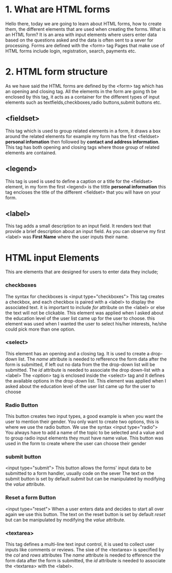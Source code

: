 # 1. What are HTML forms
Hello there, today we are going to learn about HTML forms, how to create them, the different elements that are used when creating the forms.
What is an HTML form? It is an area with input elements where users enter data based on the questions asked and the data is often sent to a sever for processing.
Forms are defined with the &lt;form&gt; tag
Pages that make use of HTML forms include login, registration, search, payments etc.
# 2. HTML form structure
As we have said the HTML forms are defined by the &lt;form&gt; tag which has an opening and closing tag.
All the elements in the form are going th be enclosed by this tag, it acts as a container for the different types of input elements such as textfields,checkboxes,radio buttons,submit buttons etc.
## **&lt;fieldset&gt;** 
This tag which is used to group related elements in a form, it draws a box around the related elements for example my form has the first &lt;fieldset&gt; **personal infomation** then followed by **contact and address information**.
This tag has both opening and closing tags where those group of related elements are contained.
## **&lt;legend&gt;**
This tag is used is used to define a caption or a title for the &lt;fieldset&gt; element, in my form the first &lt;legend&gt; is the tittle **personal information**
this tag encloses the title of the different &lt;fieldset&gt; that you will have on your form.
## **&lt;label&gt;**
This tag adds a small description to an input field. It renders text that provide a brief description about an input field.
As you can observe my first &lt;label&gt; was **First Name** where the user inputs their name. 
# HTML input Elements
This are elements  that are designed for users to enter data they include;
### **checkboxes**
The syntax for checkboxes is &lt;input type="checkboxes"&gt;
This tag creates a checkbox, and each checkbox is paired with a &lt;label&gt; to display the associated text.
it is important to include *for* attribute on the &lt;label&gt; or else the text will not be clickable.
This element was applied when I asked about the education level of the user list came up for the user to choose.
this element was used when I wanted the user to select his/her interests, he/she could pick more than one option.
### **&lt;select&gt;**
This element has an opening and a closing tag. It is used to create a drop-down list.
The *name* attribute is needed to refference the form data after the form is submitted, if left out no data from the the drop-down list will be submitted.
The *id* attribute is needed to associate the drop down-list with a &lt;label&gt;
The *&lt;option&gt;* tag is enclosed inside the &lt;select&gt; tag and it defines the available options in the drop-down list.
This element was applied when I asked about the education level of the user list came up for the user to choose 
### **Radio Button**
This button creates two input types, a good example is when you want the user to mention their gender. You only want to create two options, this is where we use the radio    button.
We use the syntax &lt;input type="radio"&gt;
You always have to add a name of the topic to be selected and a value and to group radio input elements they must have name value.
This button was used in the form to create where the user can choose their gender
### **submit button**
&lt;input type="submit"&gt;
This button  allows the forms' input data to be submitted  to a form handler, usually code on the sever
The text on the submit button is set by default *submit* but can be manipulated by modifying the *value* attribute.
### **Reset a form Button**
&lt;input type="reset"&gt;
When a user enters data and decides to start all over again we use this button.
The text on the reset button is set by default *reset* but can be manipulated by modifying the *value* attribute.
### **&lt;textarea&gt;**
This tag defines a multi-line text input control, it is used to collect user inputs like comments or reviews.
The sixe of the &lt;textarea&gt; is specified by the *col* and *rows* attributes
The *name* attribute is needed to efference the form data after the form is submitted, the *id* attribute is needed to associate the &lt;textarea&gt; with the                &lt;label&gt;.
   






